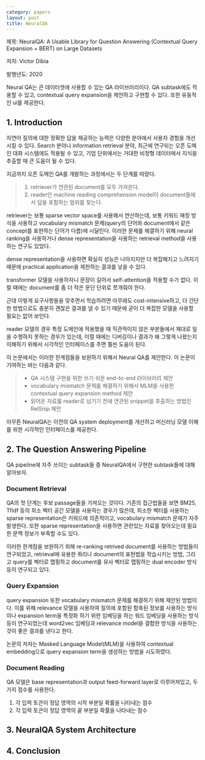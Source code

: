 ```yaml
---
category: papers
layout: post
title: NeuralQA
---
```


제목: NeuralQA: A Usable Library for Question Answering (Contextual Query Expansion + BERT) on Large Datasets

저자: Victor Dibia

발행년도: 2020

Neural QA는 큰 데이터셋에 사용할 수 있는 QA 라이브러리이다. QA subtask에도 적용할 수 있고, contextual query expansion을 제안하고 구현할 수 있다. 또한 유동적인 ui를 제공한다.

## 1. Introduction
자연어 질의에 대한 정확한 답을 제공하는 능력은 다양한 분야에서 사용자 경험을 개선시킬 수 있다. 
Search 분야나 information retrieval 분야, 최근에 연구되는 오픈 도메인 대화 시스템에도 적용될 수 있고, 기업 단위에서는 거대한 비정형 데이터에서 지식을 추출할 때 큰 도움이 될 수 있다.

지금까지 오픈 도메인 QA를 개발하는 과정에서는 두 단계를 따랐다.
> 1. retriever가 연관된 document를 모두 가져온다.
> 2. reader인 machine reading comprehension model이 document들에서 답을 포함하는 범위를 찾는다.

retriever는 보통 sparse vector space를 사용해서 연산하는데, 보통 키워드 매칭 방식을 사용하고 vocabulary mismatch 문제(query의 단어와 document에서 같은 concept를 표현하는 단어가 다름)에 시달린다.
이러한 문제를 해결하기 위해 neural ranking을 사용하거나 dense representation을 사용하는 retrieval method을 사용하는 연구도 있었다.

dense representation을 사용하면 확실히 성능은 나아지지만 더 복잡해지고 느려지기 때문에 practical application을 제한하는 결과를 낳을 수 있다.

transformer 모델을 사용하자니 문장이 길어서 self-attention을 적용할 수가 없다. 이럴 때에는 document를 좀 더 작은 문단 단위로 쪼개줘야 한다.

근데 이렇게 요구사항들을 맞추면서 학습하려면 아무래도 cost-intensive하고, 더 간단한 방법으로도 충분히 괜찮은 결과를 낼 수 있기 때문에 굳이 더 복잡한 모델을 사용할 필요는 없어 보인다.

reader 모델의 경우 특정 도메인에 적용했을 때 직관적이지 않은 부분들에서 제대로 일을 수행하지 못하는 경우가 있는데, 이럴 때에는 디버깅이나 결과가 왜 그렇게 나왔는지 이해하기 위해서 시각적인 인터페이스를 주면 훨씬 도움이 된다.

이 논문에서는 이러한 한계점들을 보완하기 위해서 Neural QA를 제안한다.
이 논문이 기여하는 바는 다음과 같다.
> * QA 시스템 구현을 위한 쓰기 쉬운 end-to-end 라이브러리 제안
> * vocabulary mismatch 문제를 해결하기 위해서 MLM을 사용한 contextual query expansion method 제안
> * 읽어온 자료를 reader로 넘기기 전에 연관된 snippet을 추출하는 방법인 RelSnip 제안

아무튼 NeuralQA는 이전의 QA system deployment를 개선하고 머신러닝 모델 이해를 위한 시각적인 인터페이스를 제공한다.

## 2. The Question Answering Pipeline
QA pipeline에 자주 쓰이는 subtask들 중 NeuralQA에서 구현한 subtask들에 대해 알아보자.
### Document Retrieval
QA의 첫 단계는 후보 passage들을 가져오는 것이다. 
기존의 접근법들을 보면 BM25, Tfidf 등의 희소 벡터 공간 모델을 사용하는 경우가 많은데, 희소한 벡터를 사용하는 sparse representation은 키워드에 의존적이고, vocabulary mismatch 문제가 자주 발생한다.
또한 sparse representation을 사용하면 관련있는 자료를 찾아오는데 필요한 문맥 정보가 부족할 수도 있다.

이러한 한계점을 보완하기 위해 re-ranking retrived document를 사용하는 방법들이 연구되었고, retrieval에 유용한 쿼리나 document의 표현법을 학습시키는 방법, 그리고 query를 벡터로 맵핑하고 document를 유사 벡터로 맵핑하는 dual encoder 방식등이 연구되고 있다.

### Query Expansion
query expansion 또한 vocabulary mismatch 문제를 해결하기 위해 제안된 방법이다.
이를 위해 relevance 모델을 사용하여 질의에 포함된 함축된 정보를 사용하는 방식이나 expansion term을 특정화 하기 위한 임베딩을 하는 워드 임베딩을 사용하는 방식 등이 연구되었는데 word2vec 임베딩과 relevance model을 결합한 방식을 사용하는 것이 좋은 결과를 낸다고 한다.

논문의 저자는 Masked Language Model(MLM)을 사용하여 contextual embedding으로 query expansion term을 생성하는 방법을 시도하였다.

### Document Reading
QA 모델은 base representation과 output feed-forward layer로 이루어져있고, 두 가지 점수를 사용한다.
1. 각 입력 토큰이 정답 영역의 시작 부분일 확률을 나타내는 점수
2. 각 입력 토큰이 정답 영역의 끝 부분일 확률을 나타내는 점수

## 3. NeuralQA System Architecture

## 4. Conclusion
